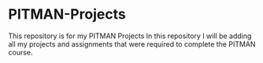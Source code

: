# PITMAN-Projects
This repository is for my PITMAN Projects
In this repository I will be adding all my projects and assignments that were required to complete the PITMAN course.
